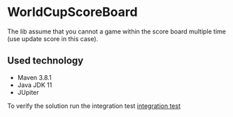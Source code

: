 # WorldCupScoreBoard
The lib assume that you cannot a game within the score board multiple time (use update score in this case).

## Used technology

- Maven 3.8.1
- Java JDK 11
- JUpiter

To verify the solution run the integration test
[integration test](/src/test/java/WorldCupScoreBoardIT.java)
